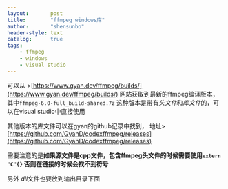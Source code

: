 ```yaml
---
layout:       post
title:        "ffmpeg windows库"
author:       "shensunbo"
header-style: text
catalog:      true
tags:
    - ffmpeg
    - windows
    - visual studio
---
```


可以从 >[https://www.gyan.dev/ffmpeg/builds/](https://www.gyan.dev/ffmpeg/builds/) 网站获取到最新的ffmpeg编译版本，其中`ffmpeg-6.0-full_build-shared.7z` 这种版本是带有*头文件*和*库文件*的，可以在visual studio中直接使用

其他版本的库文件可以在gyan的github记录中找到， 地址>[https://github.com/GyanD/codexffmpeg/releases](https://github.com/GyanD/codexffmpeg/releases)

需要注意的是**如果源文件是cpp文件，包含ffmpeg头文件的时候需要使用`extern "C"{}` 否则在链接的时候会找不到符号**

另外 *dll*文件也要放到输出目录下面
